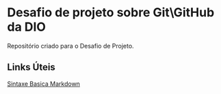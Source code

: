 # Desafio de projeto sobre Git\GitHub da DIO
Repositório criado para o Desafio de Projeto.

## Links Úteis
[Sintaxe Basica Markdown](https://www.markdownguide.org/basic-syntax/)
